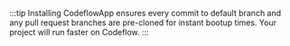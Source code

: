 :::tip
Installing CodeflowApp ensures every commit to default branch and any pull request branches are pre-cloned for instant bootup times. Your project will run faster on Codeflow.
:::